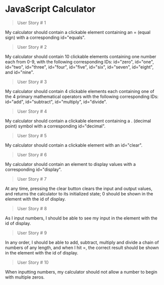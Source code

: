 # JavaScript Calculator

> User Story # 1

My calculator should contain a clickable element containing an = (equal sign) with a corresponding id="equals".

> User Story # 2

My calculator should contain 10 clickable elements containing one number each from 0-9, with the following corresponding IDs: id="zero", id="one", id="two", id="three", id="four", id="five", id="six", id="seven", id="eight", and id="nine".

> User Story # 3

My calculator should contain 4 clickable elements each containing one of the 4 primary mathematical operators with the following corresponding IDs: id="add", id="subtract", id="multiply", id="divide".

> User Story # 4

My calculator should contain a clickable element containing a . (decimal point) symbol with a corresponding id="decimal".

> User Story # 5

My calculator should contain a clickable element with an id="clear".

> User Story # 6

My calculator should contain an element to display values with a corresponding id="display".

> User Story # 7

At any time, pressing the clear button clears the input and output values, and returns the calculator to its initialized state; 0 should be shown in the element with the id of display.

> User Story # 8

As I input numbers, I should be able to see my input in the element with the id of display.

> User Story # 9

In any order, I should be able to add, subtract, multiply and divide a chain of numbers of any length, and when I hit =, the correct result should be shown in the element with the id of display.

> User Story # 10

When inputting numbers, my calculator should not allow a number to begin with multiple zeros.
